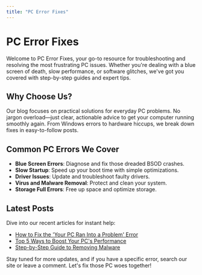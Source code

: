 ```yaml
---
title: "PC Error Fixes"
---
```


# PC Error Fixes

Welcome to PC Error Fixes, your go-to resource for troubleshooting and resolving the most frustrating PC issues. Whether you're dealing with a blue screen of death, slow performance, or software glitches, we've got you covered with step-by-step guides and expert tips.

## Why Choose Us?
Our blog focuses on practical solutions for everyday PC problems. No jargon overload—just clear, actionable advice to get your computer running smoothly again. From Windows errors to hardware hiccups, we break down fixes in easy-to-follow posts.

## Common PC Errors We Cover
- **Blue Screen Errors**: Diagnose and fix those dreaded BSOD crashes.
- **Slow Startup**: Speed up your boot time with simple optimizations.
- **Driver Issues**: Update and troubleshoot faulty drivers.
- **Virus and Malware Removal**: Protect and clean your system.
- **Storage Full Errors**: Free up space and optimize storage.

## Latest Posts
Dive into our recent articles for instant help:
- [How to Fix the 'Your PC Ran Into a Problem' Error](link-to-post)
- [Top 5 Ways to Boost Your PC's Performance](link-to-post)
- [Step-by-Step Guide to Removing Malware](link-to-post)

Stay tuned for more updates, and if you have a specific error, search our site or leave a comment. Let's fix those PC woes together!